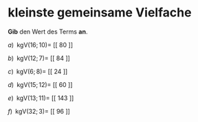 <!--
version:  0.0.1

language: de

@style
main > *:not(:last-child) {
  margin-bottom: 3rem;
}

input {
    text-align: center;
}

.flex-container {
    display: flex;
    flex-wrap: wrap;
    align-items: stretch;
    gap: 20px;
}

.flex-child {
    flex: 1;
    min-width: 350px;
    margin-right: 20px;
}

@media (max-width: 400px) {
    .flex-child {
        flex: 100%;
        margin-right: 0;
    }
}
@end

formula: \carry   \textcolor{red}{\scriptsize #1}
formula: \digit   \rlap{\carry{#1}}\phantom{#2}#2
formula: \permil  \text{‰}

import: https://raw.githubusercontent.com/LiaTemplates/Tikz-Jax/main/README.md

script: https://cdn.jsdelivr.net/gh/LiaTemplates/Tikz-Jax@main/dist/index.js


tags: kgV, leicht, sehr niedrig, Angeben

comment: Gib das kleinste gemeinsame Vielfache an.

author: Martin Lommatzsch

-->




# kleinste gemeinsame Vielfache


**Gib** den Wert des Terms **an**.




<section class="flex-container">

<div class="flex-child">

$a)\;\; \text{kgV}(16;10) =$ [[ 80  ]]

</div>

<div class="flex-child">

$b)\;\; \text{kgV}(12;7) =$ [[  84 ]]

</div>

<div class="flex-child">

$c)\;\; \text{kgV}(6;8) =$ [[  24 ]]

</div>

<div class="flex-child">

$d)\;\; \text{kgV}(15;12) =$ [[  60 ]]

</div>

<div class="flex-child">

$e)\;\; \text{kgV}(13;11) =$ [[ 143 ]]

</div>

<div class="flex-child">

$f)\;\; \text{kgV}(32;3) =$ [[  96  ]]

</div>

</section>